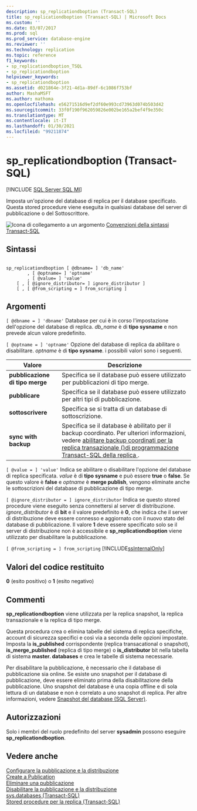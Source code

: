 ```yaml
---
description: sp_replicationdboption (Transact-SQL)
title: sp_replicationdboption (Transact-SQL) | Microsoft Docs
ms.custom: ''
ms.date: 03/07/2017
ms.prod: sql
ms.prod_service: database-engine
ms.reviewer: ''
ms.technology: replication
ms.topic: reference
f1_keywords:
- sp_replicationdboption_TSQL
- sp_replicationdboption
helpviewer_keywords:
- sp_replicationdboption
ms.assetid: d021864e-3f21-4d1a-89df-6c1086f753bf
author: MashaMSFT
ms.author: mathoma
ms.openlocfilehash: e56271516d9ef2df60e993cd73963d074b503d42
ms.sourcegitcommit: 33f0f190f962059826e002be165a2bef4f9e350c
ms.translationtype: MT
ms.contentlocale: it-IT
ms.lasthandoff: 01/30/2021
ms.locfileid: "99211874"
---
```

# <a name="sp_replicationdboption-transact-sql"></a>sp_replicationdboption (Transact-SQL)
[!INCLUDE [SQL Server SQL MI](../../includes/applies-to-version/sql-asdbmi.md)]

  Imposta un'opzione del database di replica per il database specificato. Questa stored procedure viene eseguita in qualsiasi database del server di pubblicazione o del Sottoscrittore.  
  
 ![Icona di collegamento a un argomento](../../database-engine/configure-windows/media/topic-link.gif "Icona di collegamento a un argomento") [Convenzioni della sintassi Transact-SQL](../../t-sql/language-elements/transact-sql-syntax-conventions-transact-sql.md)  
  
## <a name="syntax"></a>Sintassi  
  
```  
  
sp_replicationdboption [ @dbname= ] 'db_name'   
        , [ @optname= ] 'optname'   
        , [ @value= ] 'value'   
    [ , [ @ignore_distributor= ] ignore_distributor ]  
    [ , [ @from_scripting = ] from_scripting ]  
```  
  
## <a name="arguments"></a>Argomenti  
`[ @dbname = ] 'dbname'` Database per cui è in corso l'impostazione dell'opzione del database di replica. *db_name* è di **tipo sysname** e non prevede alcun valore predefinito.  
  
`[ @optname = ] 'optname'` Opzione del database di replica da abilitare o disabilitare. *optname* è di **tipo sysname**. i possibili valori sono i seguenti.  
  
|Valore|Descrizione|  
|-----------|-----------------|  
|**pubblicazione di tipo merge**|Specifica se il database può essere utilizzato per pubblicazioni di tipo merge.|  
|**pubblicare**|Specifica se il database può essere utilizzato per altri tipi di pubblicazione.|  
|**sottoscrivere**|Specifica se si tratta di un database di sottoscrizione.|  
|**sync with backup**|Specifica se il database è abilitato per il backup coordinato. Per ulteriori informazioni, vedere [abilitare backup coordinati per la replica transazionale &#40;&#41;di programmazione Transact-SQL della replica ](../../relational-databases/replication/administration/enable-coordinated-backups-for-transactional-replication.md).|  
  
`[ @value = ] 'value'` Indica se abilitare o disabilitare l'opzione del database di replica specificata. *value* è di **tipo sysname** e può essere **true** o **false**. Se questo valore è **false** e *optname* è **merge publish**, vengono eliminate anche le sottoscrizioni del database di pubblicazione di tipo merge.  
  
`[ @ignore_distributor = ] ignore_distributor` Indica se questo stored procedure viene eseguito senza connettersi al server di distribuzione. *ignore_distributor* è di **bit** e il valore predefinito è **0**, che indica che il server di distribuzione deve essere connesso e aggiornato con il nuovo stato del database di pubblicazione. Il valore **1** deve essere specificato solo se il server di distribuzione non è accessibile e **sp_replicationdboption** viene utilizzato per disabilitare la pubblicazione.  
  
`[ @from_scripting = ] from_scripting` [!INCLUDE[ssInternalOnly](../../includes/ssinternalonly-md.md)]  
  
## <a name="return-code-values"></a>Valori del codice restituito  
 **0** (esito positivo) o **1** (esito negativo)  
  
## <a name="remarks"></a>Commenti  
 **sp_replicationdboption** viene utilizzata per la replica snapshot, la replica transazionale e la replica di tipo merge.  
  
 Questa procedura crea o elimina tabelle del sistema di replica specifiche, account di sicurezza specifici e così via a seconda delle opzioni impostate. Imposta la **is_published** corrispondente (replica transacational o snapshot), **is_merge_published** (replica di tipo merge) o **is_distributor** bit nella tabella di sistema **master. databases** e crea le tabelle di sistema necessarie.  
  
 Per disabilitare la pubblicazione, è necessario che il database di pubblicazione sia online. Se esiste uno snapshot per il database di pubblicazione, deve essere eliminato prima della disabilitazione della pubblicazione. Uno snapshot del database è una copia offline e di sola lettura di un database e non è correlato a uno snapshot di replica. Per altre informazioni, vedere [Snapshot del database &#40;SQL Server&#41;](../../relational-databases/databases/database-snapshots-sql-server.md).  
  
## <a name="permissions"></a>Autorizzazioni  
 Solo i membri del ruolo predefinito del server **sysadmin** possono eseguire **sp_replicationdboption**.  
  
## <a name="see-also"></a>Vedere anche  
 [Configurare la pubblicazione e la distribuzione](../../relational-databases/replication/configure-publishing-and-distribution.md)   
 [Create a Publication](../../relational-databases/replication/publish/create-a-publication.md)   
 [Eliminare una pubblicazione](../../relational-databases/replication/publish/delete-a-publication.md)   
 [Disabilitare la pubblicazione e la distribuzione](../../relational-databases/replication/disable-publishing-and-distribution.md)   
 [sys.databases &#40;Transact-SQL&#41;](../../relational-databases/system-catalog-views/sys-databases-transact-sql.md)   
 [Stored procedure per la replica &#40;Transact-SQL&#41;](../../relational-databases/system-stored-procedures/replication-stored-procedures-transact-sql.md)  
  
  
